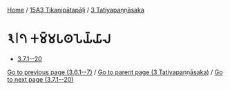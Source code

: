 
[Home](/) / [15A3 Tikanipātapāḷi](../../15A3.md) / [3 Tatiyapaṇṇāsaka](../3.md)

# 𑁩𑁇𑁭 𑀓𑀫𑁆𑀫𑀧𑀣𑀧𑁂𑀬𑁆𑀬𑀸𑀮

* [3.7.1--20](3.7/3.7.1--20.md)

[Go to previous page (3.6.1--7)](3.6/3.6.1--7.md) / [Go to parent page (3 Tatiyapaṇṇāsaka)](../3.md) / [Go to next page (3.7.1--20)](3.7/3.7.1--20.md)


